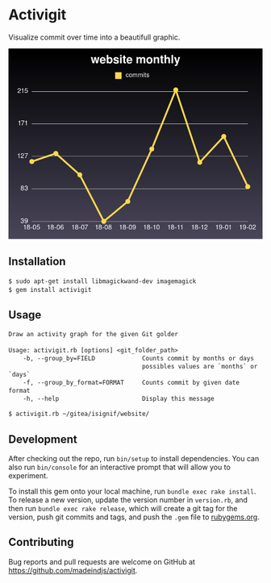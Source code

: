 # Activigit

Visualize commit over time into a beautifull graphic.

![Example of output using Monthly option](example.png)

## Installation

~~~bash
$ sudo apt-get install libmagickwand-dev imagemagick
$ gem install activigit
~~~

## Usage

~~~
Draw an activity graph for the given Git golder

Usage: activigit.rb [options] <git_folder_path>
    -b, --group_by=FIELD             Counts commit by months or days
                                     possibles values are `months` or `days`
    -f, --group_by_format=FORMAT     Counts commit by given date format
    -h, --help                       Display this message
~~~


~~~bash
$ activigit.rb ~/gitea/isignif/website/
~~~

## Development

After checking out the repo, run `bin/setup` to install dependencies. You can also run `bin/console` for an interactive prompt that will allow you to experiment.

To install this gem onto your local machine, run `bundle exec rake install`. To release a new version, update the version number in `version.rb`, and then run `bundle exec rake release`, which will create a git tag for the version, push git commits and tags, and push the `.gem` file to [rubygems.org](https://rubygems.org).

## Contributing

Bug reports and pull requests are welcome on GitHub at https://github.com/madeindjs/activigit.
